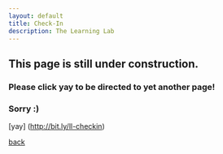 ```yaml
---
layout: default
title: Check-In
description: The Learning Lab
---
```


## This page is still under construction.
### Please click yay to be directed to yet another page!
### Sorry :)

[yay] (http://bit.ly/ll-checkin)

[back](./)
